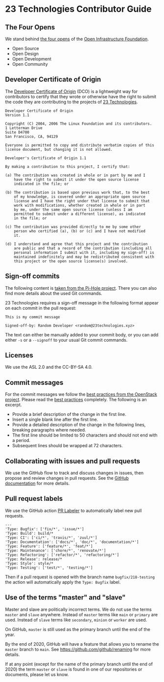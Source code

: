 # 23 Technologies Contributor Guide

## The Four Opens

We stand behind [the four opens](https://governance.openstack.org/tc/reference/opens.html)
of the [Open Infrastructure Foundation](https://osf.dev).

* Open Source
* Open Design
* Open Development
* Open Community

## Developer Certificate of Origin

The [Developer Certificate of Origin](https://developercertificate.org) (DCO)
is a lightweight way for contributors to certify that they wrote or otherwise
have the right to submit the code they are contributing to the projects of
[23 Technologies](https://23technologies.cloud).

```
Developer Certificate of Origin
Version 1.1

Copyright (C) 2004, 2006 The Linux Foundation and its contributors.
1 Letterman Drive
Suite D4700
San Francisco, CA, 94129

Everyone is permitted to copy and distribute verbatim copies of this
license document, but changing it is not allowed.

Developer's Certificate of Origin 1.1

By making a contribution to this project, I certify that:

(a) The contribution was created in whole or in part by me and I
    have the right to submit it under the open source license
    indicated in the file; or

(b) The contribution is based upon previous work that, to the best
    of my knowledge, is covered under an appropriate open source
    license and I have the right under that license to submit that
    work with modifications, whether created in whole or in part
    by me, under the same open source license (unless I am
    permitted to submit under a different license), as indicated
    in the file; or

(c) The contribution was provided directly to me by some other
    person who certified (a), (b) or (c) and I have not modified
    it.

(d) I understand and agree that this project and the contribution
    are public and that a record of the contribution (including all
    personal information I submit with it, including my sign-off) is
    maintained indefinitely and may be redistributed consistent with
    this project or the open source license(s) involved.
```

## Sign-off commits

The following content is [taken from the Pi-Hole project](https://github.com/pi-hole/docs/blob/master/docs/guides/github/how-to-signoff.md).
There you can also find more details about the used Git commands.

23 Technologies requires a sign-off message in the following format appear on each commit in the pull request:

```
This is my commit message

Signed-off-by: Random Developer <random@23technologies.xyz>
```

The text can either be manually added to your commit body, or you can add
either ``-s`` or a ``--signoff`` to your usual Git commit commands.

## Licenses

We use the ASL 2.0 and the CC-BY-SA 4.0.

## Commit messages

For the commit messages we follow the [best practices from the OpenStack project](https://wiki.openstack.org/wiki/GitCommitMessages).
Please read the [best practices](https://wiki.openstack.org/wiki/GitCommitMessages) completely. The following is an excerpt.

* Provide a brief description of the change in the first line.
* Insert a single blank line after the first line.
* Provide a detailed description of the change in the following lines, breaking paragraphs where needed.
* The first line should be limited to 50 characters and should not end with a period.
* Subsequent lines should be wrapped at 72 characters.

## Collaborating with issues and pull requests

We use the GitHub flow to track and discuss changes in issues, then propose and
review changes in pull requests. See the
[GitHub documentation](https://docs.github.com/en/free-pro-team@latest/github/collaborating-with-issues-and-pull-requests)
for more details.

## Pull request labels

We use the GitHub action [PR Labeler](https://github.com/marketplace/actions/pr-labeler)
to automatically label new pull requests.

```
---
'Type: Bugfix': ['fix/*', 'issue/*']
'Type: Build': build/*
'Type: CI': ['ci/*', 'travis/*', 'zuul/*']
'Type: Documentation': ['docs/*', 'doc/*', 'documentation/*']
'Type: Feature': ['feature/*', 'feat/*']
'Type: Maintenance': ['chore/*', 'renovate/*']
'Type: Refactoring': ['refactor/*', 'refactoring/*']
'Type: Release': release/*
'Type: Style': style/*
'Type: Testing': ['test/*', 'testing/*']
```

Then if a pull request is opened with the branch name ``bugfix/218-testing`` the action
will automatically apply the ``Type: Bugfix`` label.

## Use of the terms "master" and "slave"

Master and slave are politically incorrect terms. We do not use the terms ``master`` and
``slave`` anywhere. Instead of ``master`` terms like ``main`` or ``primary`` are
used. Instead of ``slave`` terms like ``secondary``, ``minion`` or ``worker`` are used.

On GitHub, ``master`` is still used as the primary branch until the end of the year.

By the end of 2020, GitHub will have a feature that allows you to rename the ``master``
branch to ``main``. See https://github.com/github/renaming for more details.

If at any point (except for the name of the primary branch until the end of 2020) the term
``master`` or ``slave`` is found in one of our repositories or documents, please let us know.
